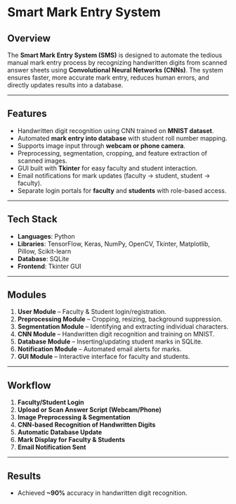 # Smart Mark Entry System  

## Overview  
The **Smart Mark Entry System (SMS)** is designed to automate the tedious manual mark entry process by recognizing handwritten digits from scanned answer sheets using **Convolutional Neural Networks (CNNs)**. The system ensures faster, more accurate mark entry, reduces human errors, and directly updates results into a database.  

---

## Features  
- Handwritten digit recognition using CNN trained on **MNIST dataset**.  
- Automated **mark entry into database** with student roll number mapping.  
- Supports image input through **webcam or phone camera**.  
- Preprocessing, segmentation, cropping, and feature extraction of scanned images.  
- GUI built with **Tkinter** for easy faculty and student interaction.  
- Email notifications for mark updates (faculty → student, student → faculty).  
- Separate login portals for **faculty** and **students** with role-based access.  

---

## Tech Stack  
- **Languages**: Python  
- **Libraries**: TensorFlow, Keras, NumPy, OpenCV, Tkinter, Matplotlib, Pillow, Scikit-learn  
- **Database**: SQLite  
- **Frontend**: Tkinter GUI  

---

## Modules  
1. **User Module** – Faculty & Student login/registration.  
2. **Preprocessing Module** – Cropping, resizing, background suppression.  
3. **Segmentation Module** – Identifying and extracting individual characters.  
4. **CNN Module** – Handwritten digit recognition and training on MNIST.  
5. **Database Module** – Inserting/updating student marks in SQLite.  
6. **Notification Module** – Automated email alerts for marks.  
7. **GUI Module** – Interactive interface for faculty and students.  

---

##  Workflow  
1. **Faculty/Student Login**  
2. **Upload or Scan Answer Script (Webcam/Phone)**  
3. **Image Preprocessing & Segmentation**  
4. **CNN-based Recognition of Handwritten Digits**  
5. **Automatic Database Update**  
6. **Mark Display for Faculty & Students**  
7. **Email Notification Sent**  

---
## Results
- Achieved **~90%** accuracy in handwritten digit recognition.


